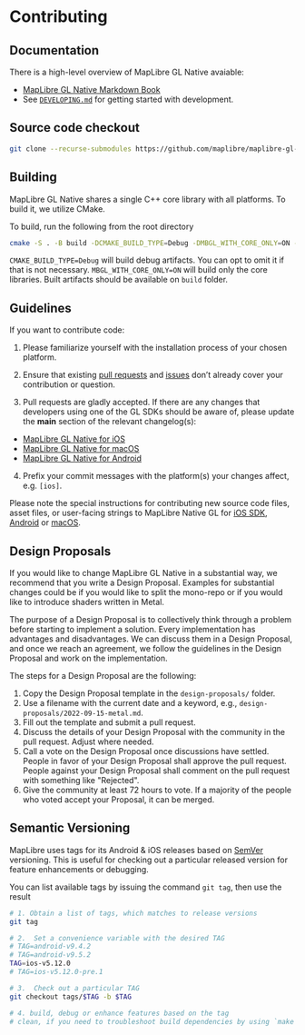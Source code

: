 # Contributing

## Documentation

There is a high-level overview of MapLibre GL Native avaiable:

- [MapLibre GL Native Markdown Book](https://maplibre.org/maplibre-gl-native/docs/book/)
- See [`DEVELOPING.md`](DEVELOPING.md) for getting started with development.

## Source code checkout

```bash
git clone --recurse-submodules https://github.com/maplibre/maplibre-gl-native.git
```

## Building

MapLibre GL Native shares a single C++ core library with all platforms. To build it, we utilize CMake.

To build, run the following from the root directory
```bash
cmake -S . -B build -DCMAKE_BUILD_TYPE=Debug -DMBGL_WITH_CORE_ONLY=ON -DCMAKE_CXX_COMPILER_LAUNCHER=ccache -DMBGL_WITH_COVERAGE=ON
```

`CMAKE_BUILD_TYPE=Debug` will build debug artifacts. You can opt to omit it if that is not necessary.
`MBGL_WITH_CORE_ONLY=ON` will build only the core libraries.
Built artifacts should be available on `build` folder.


## Guidelines

If you want to contribute code:

1. Please familiarize yourself with the installation process of your chosen platform.

1. Ensure that existing [pull requests](https://github.com/maplibre/maplibre-gl-native/pulls) and [issues](https://github.com/maplibre/maplibre-gl-native/issues) don’t already cover your contribution or question.

1. Pull requests are gladly accepted. If there are any changes that developers using one of the GL SDKs should be aware of, please update the **main** section of the relevant changelog(s):
  * [MapLibre GL Native for iOS](platform/ios/platform/ios/CHANGELOG.md)
  * [MapLibre GL Native for macOS](platform/macos/CHANGELOG.md)
  * [MapLibre GL Native for Android](platform/android/CHANGELOG.md)

4. Prefix your commit messages with the platform(s) your changes affect, e.g. `[ios]`.

Please note the special instructions for contributing new source code files, asset files, or user-facing strings to MapLibre Native GL for [iOS SDK](platform/ios/CONTRIBUTING.md), [Android](platform/android/CONTRIBUTING.md) or [macOS](platform/ios/platform/macos/CONTRIBUTING.md).

## Design Proposals

If you would like to change MapLibre GL Native in a substantial way, we recommend that you write a Design Proposal. Examples for substantial changes could be if you would like to split the mono-repo or if you would like to introduce shaders written in Metal.

The purpose of a Design Proposal is to collectively think through a problem before starting to implement a solution. Every implementation has advantages and disadvantages. We can discuss them in a Design Proposal, and once we reach an agreement, we follow the guidelines in the Design Proposal and work on the implementation.

The steps for a Design Proposal are the following:

1. Copy the Design Proposal template in the `design-proposals/` folder.
2. Use a filename with the current date and a keyword, e.g., `design-proposals/2022-09-15-metal.md`.
3. Fill out the template and submit a pull request.
4. Discuss the details of your Design Proposal with the community in the pull request. Adjust where needed.
5. Call a vote on the Design Proposal once discussions have settled. People in favor of your Design Proposal shall approve the pull request. People against your Design Proposal shall comment on the pull request with something like "Rejected".
6. Give the community at least 72 hours to vote. If a majority of the people who voted accept your Proposal, it can be merged.

## Semantic Versioning

MapLibre uses tags for its Android & iOS releases based on [SemVer](https://semver.org) versioning.  This is useful for checking out a particular released version for feature enhancements or debugging.

You can list available tags by issuing the command `git tag`, then use the result

```bash
# 1. Obtain a list of tags, which matches to release versions
git tag

# 2.  Set a convenience variable with the desired TAG
# TAG=android-v9.4.2
# TAG=android-v9.5.2
TAG=ios-v5.12.0
# TAG=ios-v5.12.0-pre.1

# 3.  Check out a particular TAG
git checkout tags/$TAG -b $TAG

# 4. build, debug or enhance features based on the tag
# clean, if you need to troubleshoot build dependencies by using `make clean`
```

